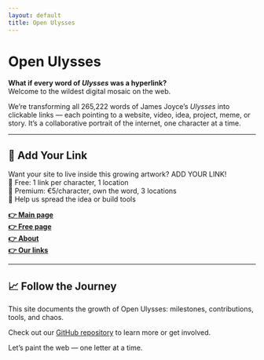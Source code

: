 ```yaml
---
layout: default
title: Open Ulysses
---
```


# Open Ulysses

**What if every word of *Ulysses* was a hyperlink?**  
Welcome to the wildest digital mosaic on the web.

We’re transforming all 265,222 words of James Joyce’s *Ulysses* into clickable links — each pointing to a website, video, idea, project, meme, or story. It’s a collaborative portrait of the internet, one character at a time.

---

## 🔗 Add Your Link

Want your site to live inside this growing artwork?
ADD YOUR LINK!<br>
🔹 Free: 1 link per character, 1 location<br>
🔹 Premium: €5/character, own the word, 3 locations<br>
🔹 Help us spread the idea or build tools<br>

**[👉 Main page](https://ko-fi.com/Post/Chapter-I-1-Z8Z11J6H59)<br>
[👉 Free page](https://ko-fi.com/post/Chapter-I-2-A-R5R01J6NRH)<br>
[👉 About](https://ko-fi.com/post/About-V7V31J9IQ1)<br>
[👉 Our links](https://linktr.ee/openulysses)<br>**

---

## 📈 Follow the Journey

This site documents the growth of Open Ulysses: milestones, contributions, tools, and chaos.

Check out our [GitHub repository](https://github.com/LeoBloom265/open-ulysses) to learn more or get involved.

Let’s paint the web — one letter at a time.
